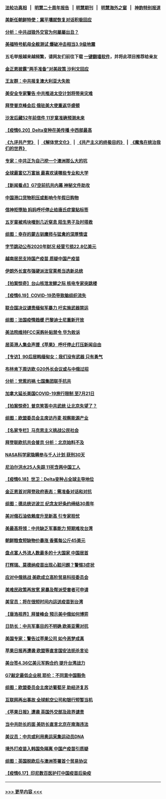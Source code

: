#### [法轮功真相](https://github.com/gfw-breaker/truth/blob/master/README.md?t=0) &nbsp;&nbsp;|&nbsp;&nbsp; [明慧二十周年报告](https://github.com/gfw-breaker/mh-reports/blob/master/README.md?t=0) &nbsp;&nbsp;|&nbsp;&nbsp;[明慧期刊](https://github.com/gfw-breaker/mh-qikan) &nbsp;&nbsp;|&nbsp;&nbsp; [明慧海外之窗](https://github.com/gfw-breaker/mh-news/blob/master/README.md?t=0) &nbsp;&nbsp;|&nbsp;&nbsp; [神韵特别报道](https://github.com/gfw-breaker/mh-news/blob/master/shenyun.md?t=0)
#### [美新任朝鲜特使：冀平壤就恢复对话积极回应](../pages/nsc418/n13036595.md?t=06211802) 
#### [分析：中共战狼外交官为何屡屡出丑？](../pages/nsc418/n13036398.md?t=06211802) 
#### [美福特号航母全舰测试 爆破冲击相当3.9级地震](../pages/nsc418/n13035805.md?t=06211802) 
#### 五毛举报越来越频繁，请网友们前往下载 [一键翻墙软件](https://github.com/gfw-breaker/ssr-accounts)，并将此项目推荐给亲友
#### [金正恩披露“两手准备”对美政策 沙利文回应](../pages/nsc418/n13035242.md?t=06211802) 
#### [王友群：中共报复澳大利亚大失败](../pages/nsc418/n13035306.md?t=06211802) 
#### [美安全专家警告 中共推进太空计划将带来灾难](../pages/nsc418/n13034932.md?t=06211802) 
#### [拜登普京峰会后 俄驻美大使重返华盛顿](../pages/nsc418/n13035024.md?t=06211802) 
#### [沙发后藏52年前信件 11岁童准确预测未来](../pages/nsc418/n13034391.md?t=06211802) 
#### [【疫情6.20】Delta变种在美传播 中西部最高](../pages/nsc418/n13034377.md?t=06211802) 
#### [《九评共产党》](https://github.com/begood0513/9ping.md/blob/master/README.md) &nbsp;|&nbsp; [《解体党文化》](../../../../jtdwh.md/blob/master/README.md)  &nbsp;|&nbsp; [《共产主义的终极目的》](../../../../gczydzjmd.md/blob/master/README.md) &nbsp;|&nbsp; [《魔鬼在统治我们的世界》](../../../../mgztzwmdsj.md/blob/master/README.md) 
#### [专家：中共正为自己挖一个澳洲那么大的坑](../pages/nsc418/n13003730.md?t=06211802) 
#### [全球最富亿万富翁 最喜欢读哪些专业和大学](../pages/nsc418/n13022344.md?t=06211802) 
#### [【新闻看点】G7空前抗共内幕 神秘文件助攻](../pages/nsc418/n13033373.md?t=06211802) 
#### [中国港口货物积压或影响今年假日购物](../pages/nsc418/n13033563.md?t=06211802) 
#### [信神拒堕胎 妈妈呼吁停止给唐氏症童贴标签](../pages/nsc418/n13033216.md?t=06211802) 
#### [五岁童被鸡块噎到几近窒息 陌生男子及时搭救](../pages/nsc418/n13033065.md?t=06211802) 
#### [组图：幸存的蒙古驯鹰师与猛禽的深厚情谊](../pages/nsc418/n13032786.md?t=06211802) 
#### [字节跳动公布2020年财况 经营亏损22.8亿美元](../pages/nsc418/n13033347.md?t=06211802) 
#### [越南居民支持国产疫苗 质疑中国产疫苗](../pages/nsc418/n13033335.md?t=06211802) 
#### [伊朗外长宣布强硬派法官莱希当选新总统](../pages/nsc418/n13033288.md?t=06211802) 
#### [【拍案惊奇】台山核泄发酵之际 核电专家突跳楼](../pages/nsc418/n13032472.md?t=06211802) 
#### [【疫情6.19】COVID-19恐导致脑组织流失](../pages/nsc418/n13032817.md?t=06211802) 
#### [联合国决议谴责缅甸军暴力 吁实施武器禁运](../pages/nsc418/n13032636.md?t=06211802) 
#### [组图：法国疫情趋缓 巴黎迪士尼重新开放](../pages/nsc418/n13032611.md?t=06211802) 
#### [美法院维持FCC采购补贴禁令 华为败诉](../pages/nsc418/n13032381.md?t=06211802) 
#### [居英港人集会声援《苹果》 呼吁停止打压新闻自由](../pages/nsc418/n13032384.md?t=06211802) 
#### [【专访】90后居韩缅甸女：我们没有武器 只有勇气](../pages/nsc418/n13032052.md?t=06211802) 
#### [布林肯下周访欧 G20外长会议或与中俄过招](../pages/nsc418/n13031942.md?t=06211802) 
#### [分析：党惹的祸 七国集团联手抗共](../pages/nsc418/n13031850.md?t=06211802) 
#### [加拿大延长美国COVID-19旅行限制 至7月21日](../pages/nsc418/n13031734.md?t=06211802) 
#### [【拍案惊奇】普京笑答中共武统 让北京失望了？](../pages/nsc418/n13031093.md?t=06211802) 
#### [组图：欧盟委员会主席访丹麦 视察能源产业](../pages/nsc418/n13031025.md?t=06211802) 
#### [【名家专栏】马克思主义挑战公民社会](../pages/nsc418/n13031199.md?t=06211802) 
#### [拜登联欧抗共会普京 分析：北京始料不及](../pages/nsc418/n13031476.md?t=06211802) 
#### [NASA科学家隐瞒参与千人计划 获刑30天](../pages/nsc418/n13031350.md?t=06211802) 
#### [尼泊尔洪水25人失踪 11死含两中国工人](../pages/nsc418/n13031135.md?t=06211802) 
#### [【疫情6.18】世卫：Delta变种占全球主导地位](../pages/nsc418/n13030940.md?t=06211802) 
#### [金正恩首对拜登政府表态：需准备对话和对抗](../pages/nsc418/n13030790.md?t=06211802) 
#### [组图：德总统访波兰 纪念友好条约缔结30周年](../pages/nsc418/n13030759.md?t=06211802) 
#### [美对俄石油依赖度升至新高 引专家担忧](../pages/nsc418/n13030678.md?t=06211802) 
#### [美最高将领：中共缺乏军事能力 短期难攻台湾](../pages/nsc418/n13030178.md?t=06211802) 
#### [朝鲜粮食短缺物价暴涨 香蕉每公斤45美元](../pages/nsc418/n13029370.md?t=06211802) 
#### [盘点富人外流人数最多的十大国家 中国居首](../pages/nsc418/n13029548.md?t=06211802) 
#### [打辉瑞、莫德纳疫苗出现心脏问题？警惕3症状](../pages/nsc418/n13029449.md?t=06211802) 
#### [应对中俄挑战 美欧成立高阶贸易科技委员会](../pages/nsc418/n13029406.md?t=06211802) 
#### [美难民政策再放宽 家暴及帮派受害者可申请](../pages/nsc418/n13029041.md?t=06211802) 
#### [美官员：将在很短时间内运送疫苗到台湾](../pages/nsc418/n13029266.md?t=06211802) 
#### [【唐浩视界】拜普峰会 预示美中俄如何博弈](../pages/nsc418/n13028791.md?t=06211802) 
#### [日防长：中共军事目的不明确 欧美亚需对抗](../pages/nsc418/n13029211.md?t=06211802) 
#### [美国专家：警告过苹果公司 如今恶梦成真](../pages/nsc418/n13029064.md?t=06211802) 
#### [苹果日报再遭袭 欧盟等直言国安法扼杀言论](../pages/nsc418/n13029142.md?t=06211802) 
#### [美台签4.36亿美元军购合约 提升台湾战力](../pages/nsc418/n13029014.md?t=06211802) 
#### [G7敲定最低企业税 耶伦：不同意中国豁免](../pages/nsc418/n13028814.md?t=06211802) 
#### [组图：欧盟委员会主席访葡萄牙 助经济复苏](../pages/nsc418/n13028464.md?t=06211802) 
#### [互联网再出事故 全球航空公司和银行短暂当机](../pages/nsc418/n13028781.md?t=06211802) 
#### [《苹果日报》遭袭 英国外交部及政界谴责](../pages/nsc418/n13028871.md?t=06211802) 
#### [当中共防长的面 美防长直言北京在南海违法](../pages/nsc418/n13028718.md?t=06211802) 
#### [美议员：中共或利用奥运采集运动员DNA](../pages/nsc418/n13028486.md?t=06211802) 
#### [境外打疫苗入韩国免隔离 中国产疫苗引质疑](../pages/nsc418/n13028443.md?t=06211802) 
#### [组图：英国脱欧后与澳洲签署首个贸易协议](../pages/nsc418/n13028203.md?t=06211802) 
#### [【疫情6.17】印尼数百医护打中国疫苗后染疫](../pages/nsc418/n13028314.md?t=06211802) 

----
#### [ >>> 更早内容 <<< ](../indexes/nsc418-earlier.md)
